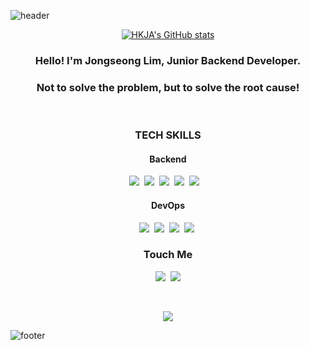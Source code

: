 ![header](https://capsule-render.vercel.app/api?type=waving&color=auto&height=200&section=header&text=HKJA&desc=BackEnd%20Developer&descAlign=50&descAlignY=65&fontSize=70&animation=twinkling)

<div align="center">
  
[![HKJA's GitHub stats](https://github-readme-stats.vercel.app/api?username=Jongseong0111&show_icons=true&theme=dark)](https://github.com/anuraghazra/github-readme-stats)
  
</div>

<h3 align="center"> Hello! I'm Jongseong Lim, Junior Backend Developer. </h3>
<h3 align="center">
Not to solve the problem, but to solve the root cause!
</h3>
<br>
<h3 align="center">TECH SKILLS</h3>
<h4 align="center">Backend</h4>
<p align="center">
  <img src="https://img.shields.io/badge/Python-3776AB?style=flat-square&logo=Python&logoColor=white"/></a>&nbsp 
  <img src="https://img.shields.io/badge/Django-092E20?style=flat-square&logo=Django&logoColor=white"/></a>&nbsp 
  <img src="https://img.shields.io/badge/JavaScript-F7DF1E?style=flat-square&logo=JavaScript&logoColor=white"/></a>&nbsp
  <img src="https://img.shields.io/badge/TypeScript-3178C6?style=flat-square&logo=TypeScript&logoColor=white"/></a>&nbsp
  <img src="https://img.shields.io/badge/NestJS-E0234E?style=flat-square&logo=NestJS&logoColor=white"/></a>&nbsp
</a>&nbsp 
</p>
<h4 align="center">DevOps</h4>
<p align="center">
  <img src="https://img.shields.io/badge/MySQL-4479A1?style=flat-square&logo=MySQL&logoColor=white"/></a>&nbsp
  <img src="https://img.shields.io/badge/AWS-333664?style=flat-square&logo=amazon-aws&logoColor=white"/></a>&nbsp
  <img src="https://img.shields.io/badge/Elasticsearch-005571?style=flat-square&logo=Elastic&logoColor=white"/></a>&nbsp 
  <img src="https://img.shields.io/badge/Docker-2496ED?style=flat-square&logo=Docker&logoColor=white"/></a>&nbsp
</p>


<h3 align="center">Touch Me</h3>
<p align="center">
  <a href="https://velog.io/@hkja0111"><img src="https://img.shields.io/badge/Blog-11B48A?style=flat-square&logo=Vimeo&logoColor=white&link=https://velog.io/@hkja0111"/></a>&nbsp
  <a href="mailto:qkqndudnxld@gmail.com"><img src="https://img.shields.io/badge/Gmail-d14836?style=flat-square&logo=Gmail&logoColor=white&link=qkqndudnxld@gmail.com"/></a>
</p>
<br>

<p align="center">
<a href="https://hits.seeyoufarm.com"><img src="https://hits.seeyoufarm.com/api/count/incr/badge.svg?url=https%3A%2F%2Fgithub.com%2FJongseong0111&count_bg=%2379C83D&title_bg=%23555555&icon=&icon_color=%23E7E7E7&title=hits&edge_flat=false"/></a>
</p>

![footer](https://capsule-render.vercel.app/api?type=waving&color=auto&height=150&section=footer&animation=twinkling)
